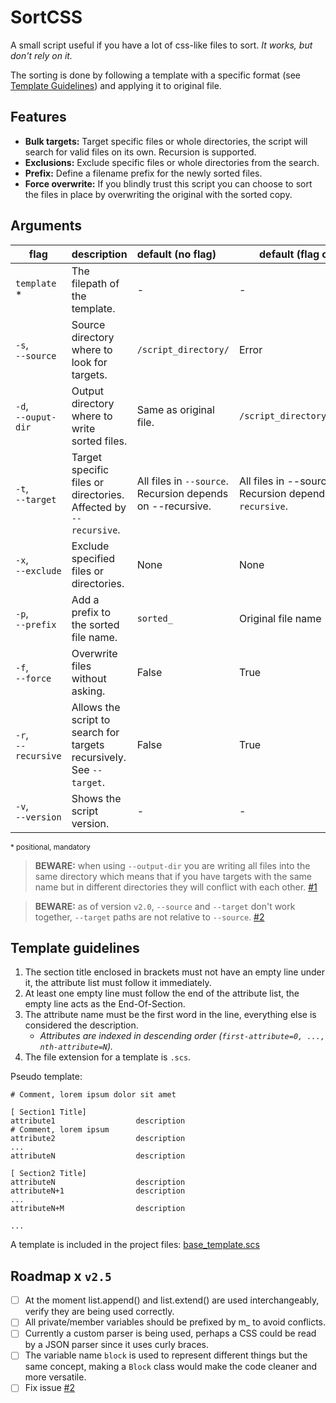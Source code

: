 # SortCSS
A small script useful if you have a lot of css-like files to sort. 
*It works, but don't rely on it.*

The sorting is done by following a template with a specific format (see [Template Guidelines](#template-guidelines)) and
applying it to original file.

## Features
- **Bulk targets:** Target specific files or whole directories, the script will search for valid files on its own. Recursion is supported.
- **Exclusions:** Exclude specific files or whole directories from the search.
- **Prefix:** Define a filename prefix for the newly sorted files.
- **Force overwrite:** If you blindly trust this script you can choose to sort the files in place by overwriting the original with the sorted copy.

## Arguments
| flag                      | description                                                  | default (no flag)                                            | default (flag only)                                          |
| ------------------------- | :----------------------------------------------------------- | :----------------------------------------------------------- | ------------------------------------------------------------ |
| `template` *              | The filepath of the template.                                | -                                                            | -                                                            |
| `-s`, <br />`--source`    | Source directory where to look for targets.                  | `/script_directory/`                                         | Error                                                        |
| `-d`, <br />`--ouput-dir` | Output directory where to write sorted files.                | Same as original file.                                       | `/script_directory/sorted/`                                  |
| `-t`, <br />`--target`    | Target specific files or directories. Affected by `--recursive`. | All files in `--source`. <br />Recursion depends on --recursive. | All files in --source. <br />Recursion depends on `--recursive`. |
| `-x`, <br />`--exclude`   | Exclude specified files or directories.                      | None                                                         | None                                                         |
| `-p`, <br />`--prefix`    | Add a prefix to the sorted file name.                        | `sorted_`                                                    | Original file name                                           |
| `-f`, <br />`--force`     | Overwrite files without asking.                              | False                                                        | True                                                         |
| `-r`, <br />`--recursive` | Allows the script to search for targets recursively. See `--target`. | False                                                | True                                                         |
| `-v`, <br />`--version`   | Shows the script version.                                    | -                                                            | -                                                            |

<sup>* positional, mandatory</sup>

> **BEWARE:** when using `--output-dir` you are writing all files into the same directory which means that if you have 
> targets with the same name but in different directories they will conflict with each other. [#1][i1]

> **BEWARE:** as of version `v2.0`, `--source` and `--target` don't work together, `--target` paths are not relative to 
> `--source`. [#2][i2]

## Template guidelines
1. The section title enclosed in brackets must not have an empty line under it, the attribute list must follow it immediately.
2. At least one empty line must follow the end of the attribute list, the empty line acts as the End-Of-Section.
3. The attribute name must be the first word in the line, everything else is considered the description.
   - *Attributes are indexed in descending order (`first-attribute=0, ..., nth-attribute=N`).*
4. The file extension for a template is `.scs`.

Pseudo template:
```
# Comment, lorem ipsum dolor sit amet

[ Section1 Title]
attribute1                  description
# Comment, lorem ipsum 
attribute2                  description
...
attributeN                  description

[ Section2 Title]
attributeN                  description
attributeN+1                description
...
attributeN+M                description

...
```

A template is included in the project files: [base_template.scs](https://github.com/SirPinco/SortCSS/blob/master/base_template.scs)

## Roadmap x `v2.5`
- [ ] At the moment list.append() and list.extend() are used interchangeably, verify they are being used correctly.
- [ ] All private/member variables should be prefixed by m_ to avoid conflicts.
- [ ] Currently a custom parser is being used, perhaps a CSS could be read by a JSON parser since it uses curly braces.
- [ ] The variable name `block` is used to represent different things but the same concept, making a `Block` class would
  make the code cleaner and more versatile.
- [ ] Fix issue [#2][i2]

[i1]: https://github.com/SirPinco/SortCSS/issues/1
[i2]: https://github.com/SirPinco/SortCSS/issues/2
